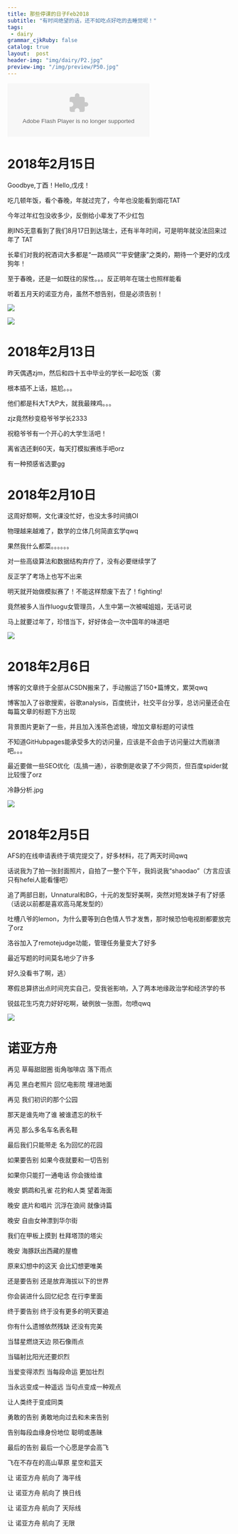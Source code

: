 ```yaml
---
title: 那些停课的日子Feb2018
subtitle: "有时间绝望的话，还不如吃点好吃的去睡觉呢！"
tags: 
 - dairy
grammar_cjkRuby: false
catalog: true
layout:  post
header-img: "img/dairy/P2.jpg"
preview-img: "/img/preview/P50.jpg"
---
```


<embed src="http://www.xiami.com/widget/0_1770665107,_320_120_5695c1_457cb4_1/multiPlayer.swf" type="application/x-shockwave-flash" width="320" height="120" wmode="transparent">

# 2018年2月15日

Goodbye,丁酉！Hello,戊戌！

吃几顿年饭，看个春晚，年就过完了，今年也没能看到烟花TAT

今年过年红包没收多少，反倒给小辈发了不少红包

刷INS无意看到了我们8月17日到达瑞士，还有半年时间，可是明年就没法回来过年了 TAT

长辈们对我的祝酒词大多都是“一路顺风”“平安健康”之类的，期待一个更好的戊戌狗年！

至于春晚，还是一如既往的尿性。。。反正明年在瑞士也照样能看

听着五月天的诺亚方舟，虽然不想告别，但是必须告别！

![](https://s1.ax1x.com/2018/02/16/9Yq2jJ.jpg)

![](https://s1.ax1x.com/2018/02/16/9YqWu9.jpg)

# 2018年2月13日

昨天偶遇zjm，然后和四十五中毕业的学长一起吃饭（雾

根本插不上话，尴尬。。。

他们都是科大T大P大，就我最辣鸡。。。

zjz竟然秒变稳爷爷学长2333

祝稳爷爷有一个开心的大学生活吧！

离省选还剩60天，每天打模拟赛练手吧orz

有一种预感省选要gg

# 2018年2月10日

这周好颓啊，文化课没忙好，也没太多时间搞OI

物理越来越难了，数学的立体几何简直玄学qwq

果然我什么都菜。。。。。。

对一些高级算法和数据结构弃疗了，没有必要继续学了

反正学了考场上也写不出来

明天就开始做模拟赛了！不能这样颓废下去了！fighting!

竟然被多人当作luogu女管理员，人生中第一次被喊姐姐，无话可说

马上就要过年了，珍惜当下，好好体会一次中国年的味道吧

![](https://s1.ax1x.com/2018/02/10/9G1ih6.jpg)

# 2018年2月6日

博客的文章终于全部从CSDN搬来了，手动搬运了150+篇博文，累哭qwq

博客加入了谷歌搜索，谷歌analysis，百度统计，社交平台分享，总访问量还会在每篇文章的标题下方出现

背景图片更新了一些，并且加入浅茶色滤镜，增加文章标题的可读性

不知道GitHubpages能承受多大的访问量，应该是不会由于访问量过大而崩溃吧。。。

最近要做一些SEO优化（乱搞一通），谷歌倒是收录了不少网页，但百度spider就比较慢了orz

冷静分析.jpg

![](https://s1.ax1x.com/2018/02/06/9l9W01.png)


# 2018年2月5日

AFS的在线申请表终于填完提交了，好多材料，花了两天时间qwq

话说我为了拍一张封面照片，自拍了一整个下午，我妈说我“shaodao”（方言应该只有hefei人能看懂吧）

追了两部日剧，Unnatural和BG，十元的发型好美啊，突然对短发妹子有了好感（话说以前都是喜欢高马尾发型的）

吐槽八爷的lemon，为什么要等到白色情人节才发售，那时候恐怕电视剧都要放完了orz

洛谷加入了remotejudge功能，管理任务量变大了好多

最近写题的时间莫名地少了许多

好久没看书了啊，逃）

寒假总算挤出点时间充实自己，受我爸影响，入了两本地缘政治学和经济学的书

锐兹花生巧克力好好吃啊，破例放一张图，勿喷qwq

![](https://s1.ax1x.com/2018/02/05/9Kwk40.jpg)

# 诺亚方舟

再见 草莓甜甜圈 街角咖啡店 落下雨点 

再见 黑白老照片 回忆电影院 埋进地面 

再见 我们初识的那个公园 

那天是谁先吻了谁 被谁遗忘的秋千 

再见 那么多名车名表名鞋 

最后我们只能带走 名为回忆的花园 

如果要告别 如果今夜就要和一切告别 

如果你只能打一通电话 你会拨给谁 

晚安 鹦鹉和孔雀 花豹和人类 望着海面 

晚安 底片和唱片 沉浮在浪间 就像诗篇 

晚安 自由女神漂到华尔街 

我们在甲板上摸到 杜拜塔顶的塔尖 

晚安 海豚跃出西藏的屋檐 

原来幻想中的这天 会比幻想更唯美 

还是要告别 还是放弃海拔以下的世界 

你会装进什么回忆纪念 在行李里面 

终于要告别 终于没有更多的明天要追 

你有什么遗憾依然残缺 还没有完美 

当彗星燃烧天边 陨石像雨点 

当辐射比阳光还要炽烈 

当爱变得浓烈 当每段命运 更加壮烈 

当永远变成一种遥远 当句点变成一种观点 

让人类终于变成同类 

勇敢的告别 勇敢地向过去和未来告别 

告别每段血缘身份地位 聪明或愚昧 

最后的告别 最后一个心愿是学会高飞 

飞在不存在的高山草原 星空和蓝天 

让 诺亚方舟 航向了 海平线 

让 诺亚方舟 航向了 换日线 

让 诺亚方舟 航向了 天际线 

让 诺亚方舟 航向了 无限 